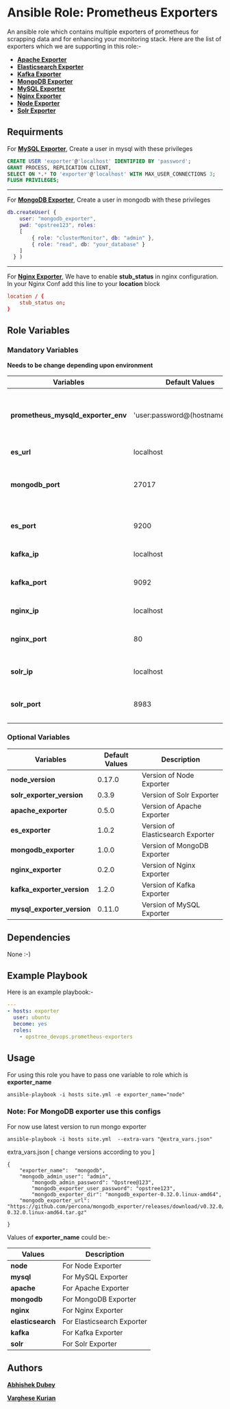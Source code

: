 # Ansible Role: Prometheus Exporters
An ansible role which contains multiple exporters of prometheus for scrapping data and for enhancing your monitoring stack. Here are the list of exporters which we are supporting in this role:-
- **[Apache Exporter](https://github.com/Lusitaniae/apache_exporter)**
- **[Elasticsearch Exporter](https://github.com/justwatchcom/elasticsearch_exporter)**
- **[Kafka Exporter](https://github.com/danielqsj/kafka_exporter)**
- **[MongoDB Exporter](https://github.com/percona/mongodb_exporter)**
- **[MySQL Exporter](https://github.com/prometheus/mysqld_exporter)**
- **[Nginx Exporter](https://github.com/nginxinc/nginx-prometheus-exporter)**
- **[Node Exporter](https://github.com/prometheus/node_exporter)**
- **[Solr Exporter](https://github.com/mosuka/solr-exporter)**

## Requirments
For **[MySQL Exporter](https://github.com/prometheus/mysqld_exporter)**, Create a user in mysql with these privileges
```sql
CREATE USER 'exporter'@'localhost' IDENTIFIED BY 'password';
GRANT PROCESS, REPLICATION CLIENT,
SELECT ON *.* TO 'exporter'@'localhost' WITH MAX_USER_CONNECTIONS 3;
FLUSH PRIVILEGES;
```
---
For **[MongoDB Exporter](https://github.com/percona/mongodb_exporter)**, Create a user in mongodb with these privileges
```m
db.createUser( { 
    user: "mongodb_exporter", 
    pwd: "opstree123", roles: 
    [ 
        { role: "clusterMonitor", db: "admin" }, 
        { role: "read", db: "your_database" }
    ] 
  } )
```
---
For **[Nginx Exporter](https://github.com/nginxinc/nginx-prometheus-exporter)**, We have to enable **stub_status** in nginx configuration. In your Nginx Conf add this line to your **location** block
```conf
location / {
    stub_status on;
}
```

## Role Variables
### Mandatory Variables
**Needs to be change depending upon environment**

|**Variables**| **Default Values**| **Description**|
|----------|---------|---------------|
|**prometheus_mysqld_exporter_env** |'user:password@(hostname:port)/'|User, password, host and port for mysql-exporter|
|**es_url** | localhost | Server IP of Elasticsearch|
|**mongodb_port** | 27017 | Port on which Mongo_db service is listening|
|**es_port** | 9200 | Port on which elasticsearch is listening|
|**kafka_ip** | localhost | IP of the Kafka Server|
|**kafka_port** | 9092 | Port number on which kafka is running|
|**nginx_ip** | localhost | Server IP of nginx|
|**nginx_port** | 80 | Port number on which nginx is running|
|**solr_ip** | localhost | Server IP of the Solr server|
|**solr_port** | 8983 | Port number on which Solr is listening|

### Optional Variables

|**Variables**| **Default Values**| **Description**|
|--------------|-------------|-------------------|
|**node_version** | 0.17.0 | Version of Node Exporter|
|**solr_exporter_version** | 0.3.9 | Version of Solr Exporter|
|**apache_exporter** | 0.5.0 | Version of Apache Exporter|
|**es_exporter** | 1.0.2 | Version of Elasticsearch Exporter|
|**mongodb_exporter** | 1.0.0 | Version of MongoDB Exporter|
|**nginx_exporter** | 0.2.0 | Version of Nginx Exporter|
|**kafka_exporter_version** | 1.2.0 | Version of Kafka Exporter|
|**mysql_exporter_version** | 0.11.0 | Version of MySQL Exporter|

## Dependencies
None :-)

## Example Playbook
Here is an example playbook:-
```yml
---
- hosts: exporter
  user: ubuntu
  become: yes
  roles:
    - opstree_devops.prometheus-exporters
```

## Usage
For using this role you have to pass one variable to role which is **exporter_name**
```shell
ansible-playbook -i hosts site.yml -e exporter_name="node"
```

### **Note**: For MongoDB exporter use this configs

For now use latest version to run mongo exporter
```shell
ansible-playbook -i hosts site.yml  --extra-vars "@extra_vars.json"
```

extra_vars.json [ change versions according to you ]
```shell
{
	"exporter_name":  "mongodb",
	"mongodb_admin_user": "admin",
        "mongodb_admin_password": "Opstree@123",
        "mongodb_exporter_user_password": "opstree123",
        "mongodb_exporter_dir": "mongodb_exporter-0.32.0.linux-amd64",
	"mongodb_exporter_url": "https://github.com/percona/mongodb_exporter/releases/download/v0.32.0/mongodb_exporter-0.32.0.linux-amd64.tar.gz"

}
```


Values of **exporter_name** could be:-

|**Values** | **Description** |
|-----------|----------|
|**node** | For Node Exporter |
|**mysql** | For MySQL Exporter |
|**apache** | For Apache Exporter |
|**mongodb** | For MongoDB Exporter |
|**nginx** | For Nginx Exporter |
|**elasticsearch** | For Elasticsearch Exporter |
|**kafka** | For Kafka Exporter |
|**solr** | For Solr Exporter |

## Authors
**[Abhishek Dubey](mailto:abhishek.dubey@opstree.com)**

**[Varghese Kurian](mailto:varghese.palamoottil@opstree.com)**